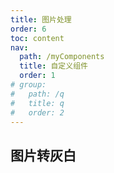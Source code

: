 ```yaml
---
title: 图片处理
order: 6
toc: content
nav:
  path: /myComponents
  title: 自定义组件
  order: 1
# group:
#   path: /q
#   title: q
#   order: 2
---
```


## 图片转灰白

<code src="@/components/frontend/ImageTurnGrayishWhite/index.tsx" compact="true" desc=""></code>
